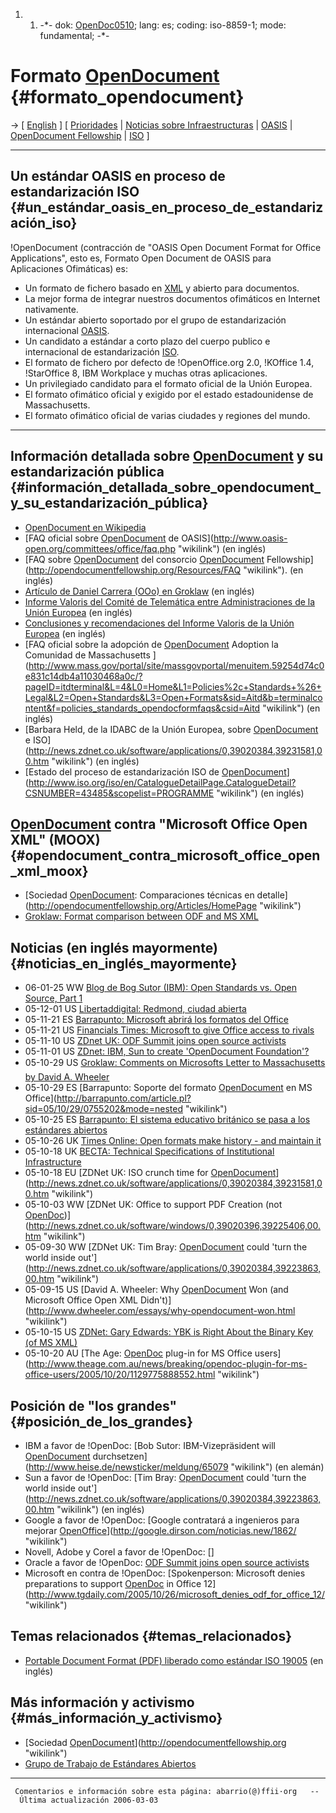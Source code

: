 1.  1.  -\*- dok: [OpenDoc0510](OpenDoc0510 "wikilink"); lang: es;
        coding: iso-8859-1; mode: fundamental; -\*-

# Formato [OpenDocument](OpenDocument "wikilink") {#formato_opendocument}

-\> \[ [ English](OpenDoc0510En "wikilink") \] \[ [
Prioridades](FfiiprojPriorEn "wikilink") \| [ Noticias sobre
Infraestructuras](FfiinewsEn "wikilink") \|
[OASIS](http://www.oasis-open.org/ "wikilink") \| [OpenDocument
Fellowship](http://opendocumentfellowship.org/ "wikilink") \|
[ISO](http://www.iso.org/ "wikilink") \]

------------------------------------------------------------------------

## Un estándar OASIS en proceso de estandarización ISO {#un_estándar_oasis_en_proceso_de_estandarización_iso}

!OpenDocument (contracción de \"OASIS Open Document Format for Office
Applications\", esto es, Formato Open Document de OASIS para
Aplicaciones Ofimáticas) es:

-   Un formato de fichero basado en
    [XML](http://www.xml.org/ "wikilink") y abierto para documentos.
-   La mejor forma de integrar nuestros documentos ofimáticos en
    Internet nativamente.
-   Un estándar abierto soportado por el grupo de estandarización
    internacional [OASIS](http://www.oasis-open.org "wikilink").
-   Un candidato a estándar a corto plazo del cuerpo publico e
    internacional de estandarización
    [ISO](http://www.iso.org "wikilink").
-   El formato de fichero por defecto de !OpenOffice.org 2.0, !KOffice
    1.4, !StarOffice 8, IBM Workplace y muchas otras aplicaciones.
-   Un privilegiado candidato para el formato oficial de la Unión
    Europea.
-   El formato ofimático oficial y exigido por el estado estadounidense
    de Massachusetts.
-   El formato ofimático oficial de varias ciudades y regiones del
    mundo.

------------------------------------------------------------------------

## Información detallada sobre [OpenDocument](OpenDocument "wikilink") y su estandarización pública {#información_detallada_sobre_opendocument_y_su_estandarización_pública}

-   [OpenDocument en
    Wikipedia](http://es.wikipedia.org/wiki/OpenDocument "wikilink")
-   [FAQ oficial sobre [OpenDocument](OpenDocument "wikilink") de
    OASIS](http://www.oasis-open.org/committees/office/faq.php "wikilink")
    (en inglés)
-   [FAQ sobre [OpenDocument](OpenDocument "wikilink") del consorcio
    [OpenDocument](OpenDocument "wikilink")
    Fellowship](http://opendocumentfellowship.org/Resources/FAQ "wikilink").
    (en inglés)
-   [Artículo de Daniel Carrera (OOo) en
    Groklaw](http://www.groklaw.net/article.php?story=20050130002908154 "wikilink")
    (en inglés)
-   [Informe Valoris del Comité de Telemática entre Administraciones de
    la Unión
    Europea](http://europa.eu.int/idabc/servlets/Doc?id=17982 "wikilink")
    (en inglés)
-   [Conclusiones y recomendaciones del Informe Valoris de la Unión
    Europea](http://europa.eu.int/idabc/en/document/2592/5588 "wikilink")
    (en inglés)
-   [FAQ oficial sobre la adopción de
    [OpenDocument](OpenDocument "wikilink") Adoption la Comunidad de
    Massachusetts
    ](http://www.mass.gov/portal/site/massgovportal/menuitem.59254d74c0e831c14db4a11030468a0c/?pageID=itdterminal&L=4&L0=Home&L1=Policies%2c+Standards+%26+Legal&L2=Open+Standards&L3=Open+Formats&sid=Aitd&b=terminalcontent&f=policies_standards_opendocformfaqs&csid=Aitd "wikilink")
    (en inglés)
-   [Barbara Held, de la IDABC de la Unión Europea, sobre
    [OpenDocument](OpenDocument "wikilink") e
    ISO](http://news.zdnet.co.uk/software/applications/0,39020384,39231581,00.htm "wikilink")
    (en inglés)
-   [Estado del proceso de estandarización ISO de
    [OpenDocument](OpenDocument "wikilink")](http://www.iso.org/iso/en/CatalogueDetailPage.CatalogueDetail?CSNUMBER=43485&scopelist=PROGRAMME "wikilink")
    (en inglés)

## [OpenDocument](OpenDocument "wikilink") contra \"Microsoft Office Open XML\" (MOOX) {#opendocument_contra_microsoft_office_open_xml_moox}

-   [Sociedad [OpenDocument](OpenDocument "wikilink"): Comparaciones
    técnicas en
    detalle](http://opendocumentfellowship.org/Articles/HomePage "wikilink")
-   [Groklaw: Format comparison between ODF and MS
    XML](http://www.groklaw.net/article.php?story=20051125144611543 "wikilink")

## Noticias (en inglés mayormente) {#noticias_en_inglés_mayormente}

-   06-01-25 WW [Blog de Bog Sutor (IBM): Open Standards vs. Open
    Source, Part
    1](http://www-128.ibm.com/developerworks/blogs/dw_blog_comments.jspa?blog=384&entry=105886 "wikilink")
-   05-12-01 US [Libertaddigital: Redmond, ciudad
    abierta](http://www.libertaddigital.com/opiniones/opi_desa_28402.html "wikilink")
-   05-11-21 ES [Barrapunto: Microsoft abrirá los formatos del
    Office](http://barrapunto.com/article.pl?sid=05/11/22/1513202&mode=nested "wikilink")
-   05-11-21 US [Financials Times: Microsoft to give Office access to
    rivals](http://news.ft.com/cms/s/e9f5c0f8-5ab7-11da-8628-0000779e2340.html "wikilink")
-   05-11-10 US [ZDnet UK: ODF Summit joins open source
    activists](http://news.zdnet.co.uk/0,39020330,39236497,00.htm "wikilink")
-   05-11-01 US [ZDnet: IBM, Sun to create \'OpenDocument
    Foundation\'?](http://news.zdnet.com/2100-3513_22-5926010.html "wikilink")
-   05-10-29 US [Groklaw: Comments on Microsofts Letter to
    Massachusetts by David A.
    Wheeler](http://www.groklaw.net/article.php?story=20051029212458555 "wikilink")
-   05-10-29 ES [Barrapunto: Soporte del formato
    [OpenDocument](OpenDocument "wikilink") en MS
    Office](http://barrapunto.com/article.pl?sid=05/10/29/0755202&mode=nested "wikilink")
-   05-10-25 ES [Barrapunto: El sistema educativo británico se pasa a
    los estándares
    abiertos](http://barrapunto.com/article.pl?sid=05/10/25/1934206&mode=flat "wikilink")
-   05-10-26 UK [Times Online: Open formats make history - and maintain
    it](http://business.timesonline.co.uk/article/0,,9075-1831039,00.html "wikilink")
-   05-10-18 UK [BECTA: Technical Specifications of Institutional
    Infrastructure](http://www.becta.org.uk/subsections/foi/documents/technology_and_education_research/techspec_institutional_infrastructure.pdf "wikilink")
-   05-10-18 EU [ZDNet UK: ISO crunch time for
    [OpenDocument](OpenDocument "wikilink")](http://news.zdnet.co.uk/software/applications/0,39020384,39231581,00.htm "wikilink")
-   05-10-03 WW [ZDNet UK: Office to support PDF Creation (not
    [OpenDoc](OpenDoc "wikilink"))](http://news.zdnet.co.uk/software/windows/0,39020396,39225406,00.htm "wikilink")
-   05-09-30 WW [ZDNet UK: Tim Bray:
    [OpenDocument](OpenDocument "wikilink") could \'turn the world
    inside
    out\'](http://news.zdnet.co.uk/software/applications/0,39020384,39223863,00.htm "wikilink")
-   05-09-15 US [David A. Wheeler: Why
    [OpenDocument](OpenDocument "wikilink") Won (and Microsoft Office
    Open XML
    Didn\'t)](http://www.dwheeler.com/essays/why-opendocument-won.html "wikilink")
-   05-10-15 US [ZDNet: Gary Edwards: YBK is Right About the Binary Key
    (of MS
    XML)](http://www.zdnet.com/5208-10532-0.html?forumID=1&threadID=14220&messageID=285641&start=1 "wikilink")
-   05-10-20 AU [The Age: [OpenDoc](OpenDoc "wikilink") plug-in for MS
    Office
    users](http://www.theage.com.au/news/breaking/opendoc-plugin-for-ms-office-users/2005/10/20/1129775888552.html "wikilink")

## Posición de \"los grandes\" {#posición_de_los_grandes}

-   IBM a favor de !OpenDoc: [Bob Sutor: IBM-Vizepräsident will
    [OpenDocument](OpenDocument "wikilink")
    durchsetzen](http://www.heise.de/newsticker/meldung/65079 "wikilink")
    (en alemán)
-   Sun a favor de !OpenDoc: [Tim Bray:
    [OpenDocument](OpenDocument "wikilink") could \'turn the world
    inside
    out\'](http://news.zdnet.co.uk/software/applications/0,39020384,39223863,00.htm "wikilink")
    (en inglés)
-   Google a favor de !OpenDoc: [Google contratará a ingenieros para
    mejorar
    [OpenOffice](OpenOffice "wikilink")](http://google.dirson.com/noticias.new/1862/ "wikilink")
-   Novell, Adobe y Corel a favor de !OpenDoc: \[\]
-   Oracle a favor de !OpenDoc: [ODF Summit joins open source
    activists](http://news.zdnet.co.uk/0,39020330,39236497,00.htm "wikilink")
-   Microsoft en contra de !OpenDoc: [Spokenperson: Microsoft denies
    preparations to support [OpenDoc](OpenDoc "wikilink") in Office
    12](http://www.tgdaily.com/2005/10/26/microsoft_denies_odf_for_office_12/ "wikilink")

## Temas relacionados {#temas_relacionados}

-   [Portable Document Format (PDF) liberado como estándar ISO
    19005](http://www.iso.org/iso/en/commcentre/pressreleases/2005/Ref974.html "wikilink")
    (en inglés)

## Más información y activismo {#más_información_y_activismo}

-   [Sociedad
    [OpenDocument](OpenDocument "wikilink")](http://opendocumentfellowship.org "wikilink")
-   [Grupo de Trabajo de Estándares
    Abiertos](http://www.estandaresabiertos.org "wikilink")

------------------------------------------------------------------------

` Comentarios e información sobre esta página: abarrio(@)ffii·org   --  Última actualización 2006-03-03`
